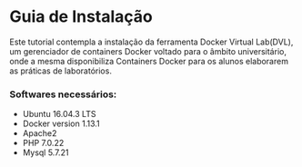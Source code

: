 # Guia de Instalação

Este tutorial contempla a instalação da ferramenta Docker Virtual Lab(DVL), um gerenciador de containers Docker voltado para o âmbito universitário, onde a mesma disponibiliza Containers Docker para os alunos elaborarem as práticas de laboratórios.

### Softwares necessários:
- Ubuntu 16.04.3 LTS
- Docker version 1.13.1
- Apache2
- PHP 7.0.22
- Mysql 5.7.21

